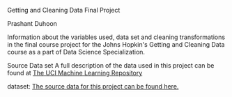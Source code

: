 Getting and Cleaning Data Final Project

Prashant Duhoon

Information about the variables used, data set and cleaning transformations in the final course project for the Johns Hopkin's Getting and Cleaning Data course as a part of Data Science Specialization.

Source Data set
A full description of the data used in this project can be found at [The UCI Machine Learning Repository](http://archive.ics.uci.edu/ml/datasets/Human+Activity+Recognition+Using+Smartphones)

dataset: [The source data for this project can be found here.](https://d396qusza40orc.cloudfront.net/getdata%2Fprojectfiles%2FUCI%20HAR%20Dataset.zip)
